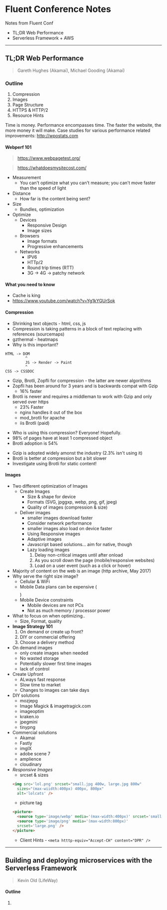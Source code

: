 # Fluent Conference Notes

Notes from Fluent Conf

- TL;DR Web Performance
- Serverless Framework + AWS

---

## TL;DR Web Performance

> Gareth Hughes (Akamai), Michael Gooding (Akamai)

### Outline

1. Compression
2. Images
3. Page Structure
4. HTTPS & HTTP/2
5. Resource Hints


Time is money. Performance encompasses time. The faster the website, the more money it will make. Case studies for various performance related improvements: http://wpostats.com

#### Webperf 101

> https://www.webpagetest.org/

> https://whatdoesmysitecost.com/

- Measurement
  * You can't optimize what you can't measure; you can't move faster than the speed of light
- Distance
  - How far is the content being sent?
- Size
  - Bundles, optimization
- Optimize
  - Devices
    * Responsive Design
    * Image sizes
  - Browsers
    * Image formats
    * Progressive enhancements
  - Networks
    * IPV6
    * HTTp/2
    * Round trip times (RTT)
    * 3G -> 4G -> patchy network

#### What you need to know

* Cache is king
* https://www.youtube.com/watch?v=Yg1kYGUrSok


#### Compression

* Shrinking text objects - html, css, js
* Compression is taking patterns in a block of text replacing with references (sourcemaps)
* gzthermal - heatmaps
* Why is this important?

```
HTML -> DOM
         ^
         JS -> Render -> Paint
         ^
CSS -> CSSDOC
```

* Gzip, Brotli, Zopfli for compression - the latter are newer algorithms
* Zopfli has been around for 3 years and is backwards compat with Gzip
  * 16% faster
* Brotli is newer and requires a middleman to work with Gzip and only served over https
  * 23% Faster
  * nginx handles it out of the box
  * mod_brotli for apache
  * iis Brotli (paid)
- Who is using this compression? Everyone! Hopefully.
- 98% of pages have at least 1 compressed object
- Brotli adoption is 54%
* Gzip is adopted widely amonst the industry (2.3% isn't using it)
* Brotli is better at compression but a bit slower
* Investigate using Brotli for static content!

#### Images

* Two different optimization of Images
  - Create Images
    - Size & shape for device
    - Formats (SVG, jpggxp, webp, png, gif, jpeg)
    - Quality of images (compression & size)
  - Deliver images
    - smaller images download faster
    - Consider network performance
    - smaller images also load on device faster
    - Using Responsive images
    - Adaptive images
    - Javascript based solutions... aim for native, though
    - Lazy loading images
      1. Delay non-critical images until after onload
      2. As you scroll down the page (mobile/responsive websites)
      3. Load on a user event (such as a click or hover)
* Majority of content on the web is an image (http archive, May 2017)
* Why serve the right size image?
  - Cellular & WiFi
  - Mobile Data plans can be expensive ($$$$)
  - Mobile Device constraints
    - Mobile devices are not PCs
    - Not as much memory / processor power
* What to focus on when optimizing..
  - Size, Format, quality
* **Image Strategy 101**
  1. On demand or create up front?
  2. DIY or commercial offering
  3. Choose a delivery method
* On demand images
  - only create images when needed
  - No wasted storage
  - Potentially slower first time images
  - lack of control
* Create Upfront
  - ALways fast response
  - Slow time to market
  - Changes to images can take days
* DIY solutions
  - mozjepg
  - Image Magick & imagetragick.com
  - imageoptim
  - kraken.io
  - jpegmini
  - tinypng
* Commercial solutions
  - Akamai
  - Fastly
  - imgIX
  - adobe scene 7
  - amplience
  - cloudinary
* _Responsive Images_
  * srcset & sizes
  ```HTML
  <img src='lol.png' srcset="small.jpg 400w, large.jpg 800w"
    sizes="(max-wiidth:400px) 400px, 800px"
    alt='lolcats' />
  ```
  - picture tag
  ```HTML
  <picture>
    <source type='image/webp' media='(max-width:400px)' srcset='small.webp' />
    <source type='image/png' media='(max-width:800px)'
    srcset='large.png' />
  </picture>
  ```
  - Client Hints - `<meta htttp-equiv="Accept-CH" content="DPR" />`



---

## Building and deploying microservices with the Serverless Framework

> Kevin Old (LifeWay)

#### Outline

1.
